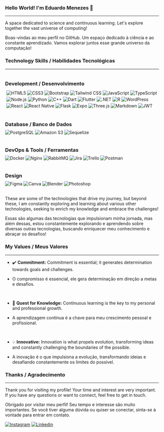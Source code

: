 ### Hello World! I'm Eduardo Menezes 👋

---

A space dedicated to science and continuous learning. Let's explore together the vast universe of computing!

Boas-vindas ao meu perfil no GitHub. Um espaço dedicado à ciência e ao constante aprendizado. Vamos explorar juntos esse grande universo da computação!


### **Technology Skills / Habilidades Tecnológicas**
---
<div style="display: flex; flex-direction: column; gap: 16px;">
    <div>
        <h3 style="margin-bottom: 8px;">Development / Desenvolvimento</h3>
        <div style="display: flex; flex-wrap: wrap; gap: 4px; padding: 4px;">
            <img align="center" alt="HTML5" src="https://img.shields.io/badge/HTML5-E34F26?style=for-the-badge&logo=html5&logoColor=white" />
            <img align="center" alt="CSS3" src="https://img.shields.io/badge/CSS3-1572B6?style=for-the-badge&logo=css3&logoColor=white" />
            <img align="center" alt="Bootstrap" src="https://img.shields.io/badge/Bootstrap-563D7C?style=for-the-badge&logo=bootstrap&logoColor=white" />
            <img align="center" alt="Tailwind CSS" src="https://img.shields.io/badge/Tailwind_CSS-38B2AC?style=for-the-badge&logo=tailwind-css&logoColor=white" />
            <img align="center" alt="JavaScript" src="https://img.shields.io/badge/JavaScript-F7DF1E?style=for-the-badge&logo=javascript&logoColor=black" />
            <img align="center" alt="TypeScript" src="https://img.shields.io/badge/TypeScript-007ACC?style=for-the-badge&logo=typescript&logoColor=white" />
            <img align="center" alt="Node.js" src="https://img.shields.io/badge/Node.js-339933?style=for-the-badge&logo=nodedotjs&logoColor=white" />
            <img align="center" alt="Python" src="https://img.shields.io/badge/Python-3776AB?style=for-the-badge&logo=python&logoColor=white" />
            <img align="center" alt="C++" src="https://img.shields.io/badge/C%2B%2B-00599C?style=for-the-badge&logo=c%2B%2B&logoColor=white" />
            <img align="center" alt="Dart" src="https://img.shields.io/badge/Dart-0175C2?style=for-the-badge&logo=dart&logoColor=white" />
            <img align="center" alt="Flutter" src="https://img.shields.io/badge/Flutter-02569B?style=for-the-badge&logo=flutter&logoColor=white" />
            <img align="center" alt=".NET" src="https://img.shields.io/badge/.NET-512BD4?style=for-the-badge&logo=dotnet&logoColor=white" />
            <img align="center" alt="R" src="https://img.shields.io/badge/R-276DC3?style=for-the-badge&logo=r&logoColor=white" />
            <img align="center" alt="WordPress" src="https://img.shields.io/badge/WordPress-21759B?style=for-the-badge&logo=wordpress&logoColor=white" />
            <img align="center" alt="React" src="https://img.shields.io/badge/React-20232A?style=for-the-badge&logo=react&logoColor=61DAFB" />
            <img align="center" alt="React Native" src="https://img.shields.io/badge/React_Native-20232A?style=for-the-badge&logo=react&logoColor=61DAFB" />
            <img align="center" alt="Flask" src="https://img.shields.io/badge/Flask-000000?style=for-the-badge&logo=flask&logoColor=white" />
            <img align="center" alt="Expo" src="https://img.shields.io/badge/Expo-000020?style=for-the-badge&logo=expo&logoColor=white" />
            <img align="center" alt="Three.js" src="https://img.shields.io/badge/Three.js-000000?style=for-the-badge&logo=three.js&logoColor=white" />
            <img align="center" alt="Markdown" src="https://img.shields.io/badge/Markdown-000000?style=for-the-badge&logo=markdown&logoColor=white" />
            <img align="center" alt="JWT" src="https://img.shields.io/badge/JWT-000000?style=for-the-badge&logo=jsonwebtokens&logoColor=white" />
        </div>
    </div>
    <div>
        <h3 style="margin-bottom: 8px;">Database / Banco de Dados</h3>
        <div style="display: flex; flex-wrap: wrap; gap: 4px;">
            <img align="center" alt="PostgreSQL" src="https://img.shields.io/badge/PostgreSQL-316192?style=for-the-badge&logo=postgresql&logoColor=white" />
            <img align="center" alt="Amazon S3" src="https://img.shields.io/badge/Amazon_S3-569A31?style=for-the-badge&logo=amazons3&logoColor=white" />
            <img align="center" alt="Sequelize" src="https://img.shields.io/badge/Sequelize-52B0E7?style=for-the-badge&logo=sequelize&logoColor=white" />
        </div>
    </div>
    <div>
        <h3 style="margin-bottom: 8px;">DevOps & Tools / Ferramentas</h3>
        <div style="display: flex; flex-wrap: wrap; gap: 4px;">
            <img align="center" alt="Docker" src="https://img.shields.io/badge/Docker-2496ED?style=for-the-badge&logo=docker&logoColor=white" />
            <img align="center" alt="Nginx" src="https://img.shields.io/badge/Nginx-009639?style=for-the-badge&logo=nginx&logoColor=white" />
            <img align="center" alt="RabbitMQ" src="https://img.shields.io/badge/RabbitMQ-FF6600?style=for-the-badge&logo=rabbitmq&logoColor=white" />
            <img align="center" alt="Jira" src="https://img.shields.io/badge/Jira-0052CC?style=for-the-badge&logo=jira&logoColor=white" />
            <img align="center" alt="Trello" src="https://img.shields.io/badge/Trello-0052CC?style=for-the-badge&logo=trello&logoColor=white" />
            <img align="center" alt="Postman" src="https://img.shields.io/badge/Postman-FF6C37?style=for-the-badge&logo=postman&logoColor=white" />
        </div>
    </div>
    <div>
        <h3 style="margin-bottom: 8px;">Design</h3>
        <div style="display: flex; flex-wrap: wrap; gap: 4px;">
            <img align="center" alt="Figma" src="https://img.shields.io/badge/Figma-F24E1E?style=for-the-badge&logo=figma&logoColor=white" />
            <img align="center" alt="Canva" src="https://img.shields.io/badge/Canva-00C4CC?style=for-the-badge&logo=canva&logoColor=white" />
            <img align="center" alt="Blender" src="https://img.shields.io/badge/Blender-F5792A?style=for-the-badge&logo=blender&logoColor=white" />
            <img align="center" alt="Photoshop" src="https://img.shields.io/badge/Photoshop-31A8FF?style=for-the-badge&logo=adobephotoshop&logoColor=black" />
        </div>
    </div>
</div>
<br>
<p>These are some of the technologies that drive my journey, but beyond these, I am constantly exploring and learning about various other technologies, seeking to enrich my knowledge and embrace the challenges!</p>
<p>Essas são algumas das tecnologias que impulsionam minha jornada, mas além dessas, estou constantemente explorando e aprendendo sobre diversas outras tecnologias, buscando enriquecer meu conhecimento e abraçar os desafios!</p>

### My Values / Meus Valores

---

- ✔️ **Commitment:** Commitment is essential; it generates determination towards goals and challenges.

- O compromisso é essencial, ele gera determinação em direção a metas e desafios.

</br>

- 🧠 **Quest for Knowledge:** Continuous learning is the key to my personal and professional growth.

- A aprendizagem contínua é a chave para meu crescimento pessoal e profissional.

</br>

- 💡 **Innovative:** Innovation is what propels evolution, transforming ideas and constantly challenging the boundaries of the possible.

- A inovação é o que impulsiona a evolução, transformando ideias e desafiando constantemente os limites do possível.

### Thanks / Agradecimento

---

Thank you for visiting my profile! Your time and interest are very important. If you have any questions or want to connect, feel free to get in touch.

Obrigado por visitar meu perfil! Seu tempo e interesse são muito importantes. Se você tiver alguma dúvida ou quiser se conectar, sinta-se à vontade para entrar em contato.


[![Instagram](https://img.shields.io/badge/Instagram-E4405F?style=for-the-badge&logo=instagram&logoColor=white)](https://www.instagram.com/edu.mnzs_/) [![Linkedin](https://img.shields.io/badge/LinkedIn-0077B5?style=for-the-badge&logo=linkedin&logoColor=white)](https://www.linkedin.com/in/edumnzs/)
